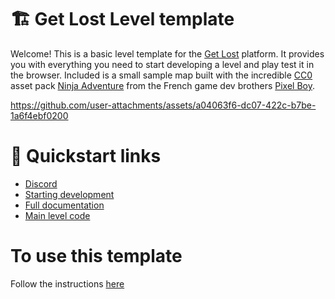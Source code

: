 # 🏗️ Get Lost Level template

Welcome! This is a basic level template for the [Get Lost](https://x.com/GetLostTheGame) platform. It provides you with everything you need to start developing a level and play test it in the browser. Included is a small sample map built with the incredible [CC0](https://creativecommons.org/public-domain/cc0/) asset pack [Ninja Adventure](https://pixel-boy.itch.io/ninja-adventure-asset-pack) from the French game dev brothers [Pixel Boy](https://x.com/2Pblog1).

https://github.com/user-attachments/assets/a04063f6-dc07-422c-b7be-1a6f4ebf0200

# 🔗 Quickstart links

- [Discord](https://discord.gg/v4AAezkSEu)
- [Starting development](https://docs.getlost.gg/latest/reference/starting-dev-env/)
- [Full documentation](https://docs.getlost.gg/latest/)
- [Main level code](./level/code/main.ts)

# To use this template

Follow the instructions [here](https://docs.getlost.gg/latest/reference/starting-dev-env/)
